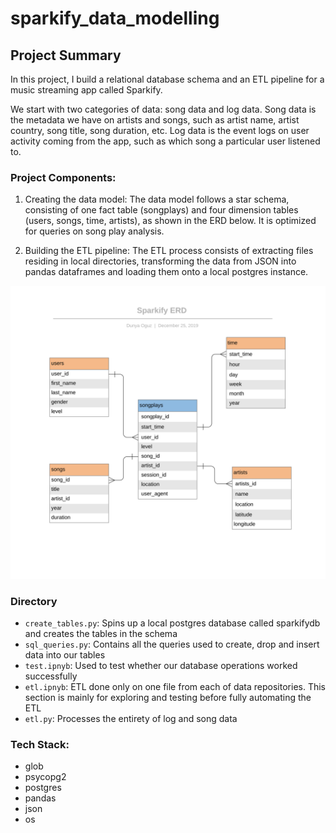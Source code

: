# sparkify_data_modelling

## Project Summary
In this project, I build a relational database schema and an ETL pipeline for a music streaming app called Sparkify. 

We start with two categories of data: song data and log data. Song data is the metadata we have on artists and songs, such as artist name, artist country, song title, song duration, etc. Log data is the event logs on user activity coming from the app, such as which song a particular user listened to. 

### Project Components: 
1) Creating the data model: The data model follows a star schema, consisting of one fact table (songplays) and four dimension tables (users, songs, time, artists), as shown in the ERD below. It is optimized for queries on song play analysis. 

2) Building the ETL pipeline: The ETL process consists of extracting files residing in local directories, transforming the data from JSON into pandas dataframes and loading them onto a local postgres instance. 

<img src="erd.png" alt="dt" width="900"/>

### Directory
* `create_tables.py`: Spins up a local postgres database called sparkifydb and creates the tables in the schema
* `sql_queries.py`: Contains all the queries used to create, drop and insert data into our tables 
* `test.ipnyb`: Used to test whether our database operations worked successfully 
* `etl.ipnyb`: ETL done only on one file from each of data repositories. This section is mainly for exploring and testing before fully automating the ETL 
* `etl.py`: Processes the entirety of log and song data

### Tech Stack:
* glob
* psycopg2
* postgres
* pandas
* json
* os
